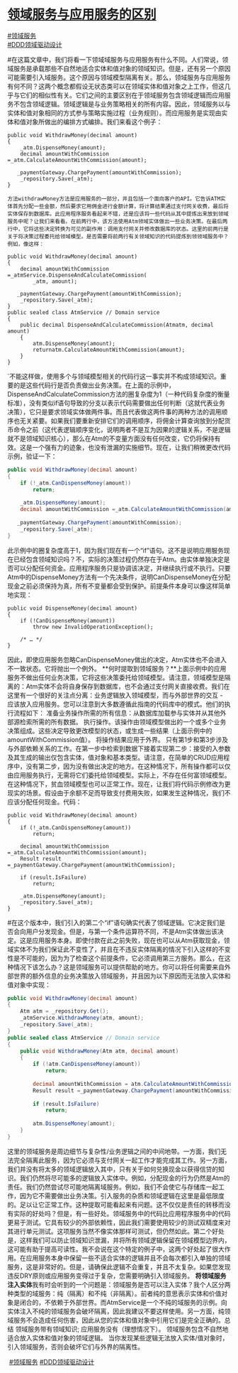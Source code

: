 # [领域服务与应用服务的区别](https://enterprisecraftsmanship.com/2016/09/08/domain-services-vs-application-services/)





[#领域服务](https://www.jdon.com/tags/25927)     
[                     #DDD领域驱动设计](https://www.jdon.com/tags/272)     

#在这篇文章中，我们将看一下领域域服务与应用服务有什么不同。人们常说，领域服务是承载那些不自然地适合实体和值对象的领域知识。但是，还有另一个原因可能需要引入域服务。这个原因与领域模型隔离有关。那么，领域服务与应用服务有何不同？这两个概念都假设无状态类可以在领域实体和值对象之上工作，但这几乎与它们的相似性有关。它们之间的主要区别在于领域服务包含领域逻辑而应用服务不包含领域逻辑。领域逻辑是与业务策略相关的所有内容。因此，领域服务以与实体和值对象相同的方式参与策略实施过程（业务规则）。而应用服务是实现由实体和值对象所做出的编排方式编排。我们来看这个例子：

 

```
public void WithdrawMoney(decimal amount)
{
    _atm.DispenseMoney(amount);
    decimal amountWithCommission =_atm.CalculateAmountWithCommission(amount);
 
   _paymentGateway.ChargePayment(amountWithCommission);
    _repository.Save(_atm);
}
```



  `方法withdrawMoney方法是应用服务的一部分，并且包括一个面向客户的API。它告诉ATM实体首先分配一些金额，然后要求它用佣金进行金额计算，将计算结果通过支付网关收费，最后将实体保存到数据库。此应用程序服务看起来不错，还是应该将一些代码从其中提炼出来放到领域服务中呢？让我们来看看。在前两行中，该方法使用Atm领域实体做出一些业务决策。在最后两行中，它将这些决定转换为可见的副作用：调用支付网关并修改数据库的状态。这里的前两行是关于将决策过程委托给领域模型。是否需要将前两行有关领域知识的代码提炼到领领域服务中？例如，像这样： `

````
public void WithdrawMoney(decimal amount)
{
    decimal amountWithCommission =_atmService.DispenseAndCalculateCommission(
        _atm, amount);
 
   _paymentGateway.ChargePayment(amountWithCommission);
    _repository.Save(_atm);
}
public sealed class AtmService // Domain service
{
    public decimal DispenseAndCalculateCommission(Atmatm, decimal amount)
    {
        atm.DispenseMoney(amount);
        returnatm.CalculateAmountWithCommission(amount);
    }
}
````



`不能这样做，使用多个与领域模型相关的代码行这一事实并不构成领域知识。重要的是这些代码行是否负责做出业务决策。在上面的示例中，DispenseAndCalculateCommission方法的圈复杂度为1（一种代码复杂度的衡量标准），没有类似if语句导致的分支以表示代码需要做出任何判断（这就代表业务决策），它只是要求领域实体做两件事。而且代表做这两件事的两种方法的调用顺序也无关紧要。如果我们要重新安排它们的调用顺序，将佣金计算查询放到分配货币命令之前（这代表逻辑顺序变化，说明两者不是互为因果的逻辑关系，不是逻辑就不是领域知识核心），那么在Atm的不变量方面没有任何改变，它仍将保持有效。这是一个强有力的迹象，也没有泄漏的实施细节。现在，让我们稍微更改代码示例，验证一下： 

```csharp
public void WithdrawMoney(decimal amount)
{
    if (!_atm.CanDispenseMoney(amount))
        return;
 
    _atm.DispenseMoney(amount);
    decimal amountWithCommission =_atm.CalculateAmountWithCommission(amount);
 
   _paymentGateway.ChargePayment(amountWithCommission);
    _repository.Save(_atm);
}
```



此示例中的圈复杂度高于1，因为我们现在有一个“if”语句。这不是说明应用服务现在已经包含领域知识吗？不，实际的决策过程仍然存在于Atm。由实体单独决定是否可以分配任何资金。应用程序服务只是协调该决定，并继续执行或不执行。只要Atm中的DispenseMoney方法有一个先决条件，说明CanDispenseMoney在分配现金之前必须保持为真，所有不变量都会受到保护。前提条件本身可以像这样简单地实现： 

```
public void DispenseMoney(decimal amount)
{
    if (!CanDispenseMoney(amount))
        throw new InvalidOperationException();
 
    /* … */
}
```



因此，即使应用服务忽略CanDispenseMoney做出的决定，Atm实体也不会进入不一致状态。它将抛出一个例外。 **何时提取到领域服务？**上面示例中的应用服务不做出任何业务决策，它将这些决策委托给领域模型。请注意，领域模型是隔离的：Atm实体不会将自身保存到数据库，也不会通过支付网关直接收费。我们在这里有一个很好的关注点分离：业务逻辑放入领域模型，而与外部世界的交互 - 应该放入应用服务。您可以注意到大多数遵循此指南的代码库中的模式。他们的执行流程如下： 准备业务操作所需的所有信息：从数据库加载参与实体并从其他外部源检索所需的所有数据。 执行操作。该操作由领域模型做出的一个或多个业务决策组成。这些决定导致更改模型的状态，或生成一些结果（上面示例中的amountWithCommission值）。 将操作结果应用于外界。 只有第1步和第3步涉及与外部依赖关系的工作。在第一步中检索到数据下接着实现第二步：接受的入参数及其生成的输出仅包含实体，值对象和基本类型。请注意，在简单的CRUD应用程序中，没有第二步，因为没有做出决定的地方。在这种情况下，所有操作都可以仅由应用服务执行，无需将它们委托给领域模型。实际上，不存在任何富领域模型。在这种情况下，贫血领域模型也可以正常工作。现在，让我们将代码示例修改为更现实的场景。假设由于余额不足而导致支付费用失败，如果发生这种情况，我们不应该分配任何现金。代码：

```
public void WithdrawMoney(decimal amount)
{
    if (!_atm.CanDispenseMoney(amount))
        return;
 
    decimal amountWithCommission =_atm.CalculateAmountWithCommission(amount);
    Result result =_paymentGateway.ChargePayment(amountWithCommission);
 
    if (result.IsFailure)
        return;
 
    _atm.DispenseMoney(amount);
    _repository.Save(_atm);
}
```



#在这个版本中，我们引入的第二个“if”语句确实代表了领域逻辑。它决定我们是否会向用户分发现金。但是，与第一个条件运算符不同，不是Atm实体做出该决定。这是应用服务本身。即使付款在此之前失败，现在也可以从Atm获取现金，领域实体不为我们保证此不变性了，并且在不违反实体隔离的情况下引入这样的不变性是不可能的，因为为了检查这个前提条件，它必须调用第三方服务。那么，在这种情况下该怎么办？这是领域服务可以提供帮助的地方。你可以将任何需要来自外部世界的额外信息的业务决策放入领域服务，并且因为以下原因而无法放入实体和值对象中实现：

```csharp
public void WithdrawMoney(decimal amount)
{
    Atm atm = _repository.Get();
    _atmService.WithdrawMoney(atm, amount);
    _repository.Save(_atm);
}
public sealed class AtmService // Domain service
{
    public void WithdrawMoney(Atm atm, decimal amount)
    {
        if (!atm.CanDispenseMoney(amount))
            return;
 
        decimal amountWithCommission = atm.CalculateAmountWithCommission(amount);
        Result result =_paymentGateway.ChargePayment(amountWithCommission);
 
        if (result.IsFailure)
            return;
 
        atm.DispenseMoney(amount);
    }
}
```



 这里的领域服务是周边细节与复杂性/业务逻辑之间的中间地带。一方面，我们无法完全隔离此服务，因为它必须与支付网关一起工作才能完成其工作。另一方面，我们并没有将太多的领域逻辑放入其中，只有关于如何兑换现金以获得信贷的知识。我们仍然将尽可能多的逻辑放入实体中。例如，分配现金的行为仍然是Atm的责任。我们仍然尝试尽可能地隔离域服务。例如，我们不会使它与存储库一起工作，因为它不需要做出业务决策。引入服务的杂质和领域逻辑在这里是最低限度的。足以让它正常工作。这种提取可能看起来有问题。这不仅仅是责任的转移而没有实际的好处吗？但是，有一些好处。领域服务中的代码比应用程序服务中的代码更易于测试。它具有较少的外部依赖性，因此我们需要使用较少的测试双精度来对其进行单元测试。这项服务当然不像实体那样可测试，但仍然如此。第二个好处是，这样我们可以防止领域知识泄漏，并将所有领域逻辑保留在领域模型边界内，这可能有助于提高可读性。我不会说在这个特定的例子中，这两个好处起了很大作用。在应用服务本身中保留一些不适合实体的逻辑并且不会每次都引入单独的领域服务，这是非常好的。但是，请确保此逻辑不会重复，并且不太复杂。如果您发现违反DRY原则或应用服务变得过于复杂，您需要明确引入领域服务。 **将领域服务注入实体**我有时会听到的一个问题是：领域服务是否可以注入实体？我个人区分两种类型的域服务：纯（隔离）和不纯（非隔离）。前者纯的意思表示实体和价值对象是闭合的，不依赖于外部世界。而AtmService是一个不纯的域服务的示例。向实体注入不纯的领域服务会破坏隔离，因此我建议不要这样使用。另一方面，纯领域服务不会造成任何伤害，因此从您的实体和值对象中引用它们是完全正确的。总结 领域服务带有领域知识; 应用服务没有（理想情况下）。 领域服务包含不自然地适合放入实体和值对象的领域逻辑。 当你发现某些逻辑无法放入实体/值对象时，引入领域服务，否则会破坏它们与外界的隔离性。 

​                 [                     #领域服务](https://www.jdon.com/tags/25927)                      [                     #DDD领域驱动设计](https://www.jdon.com/tags/272)                      

